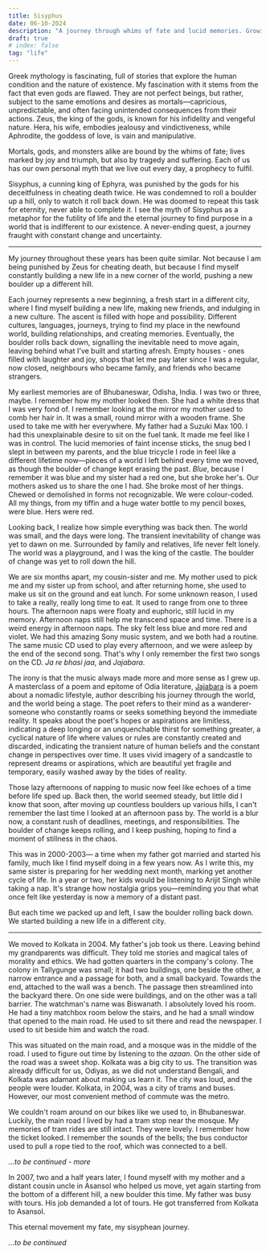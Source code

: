 ```yaml
---
title: Sisyphus
date: 06-10-2024
description: "A journey through whims of fate and lucid memories. Growing up, old and looking for the purpose of life."
draft: true
# index: false
tag: "life"
---
```


Greek mythology is fascinating, full of stories that explore the human condition and the nature of existence. My fascination with it stems from the fact that even gods are flawed. They are not perfect beings, but rather, subject to the same emotions and desires as mortals—capricious, unpredictable, and often facing unintended consequences from their actions. Zeus, the king of the gods, is known for his infidelity and vengeful nature. Hera, his wife, embodies jealousy and vindictiveness, while Aphrodite, the goddess of love, is vain and manipulative.

Mortals, gods, and monsters alike are bound by the whims of fate; lives marked by joy and triumph, but also by tragedy and suffering. Each of us has our own personal myth that we live out every day, a prophecy to fulfil. 

Sisyphus, a cunning king of Ephyra, was punished by the gods for his deceitfulness in cheating death twice. He was condemned to roll a boulder up a hill, only to watch it roll back down. He was doomed to repeat this task for eternity, never able to complete it. I see the myth of Sisyphus as a metaphor for the futility of life and the eternal journey to find purpose in a world that is indifferent to our existence. A never-ending quest, a journey fraught with constant change and uncertainty.

---

My journey throughout these years has been quite similar. Not because I am being punished by Zeus for cheating death, but because I find myself constantly building a new life in a new corner of the world, pushing a new boulder up a different hill.

Each journey represents a new beginning, a fresh start in a different city, where I find myself building a new life, making new friends, and indulging in a new culture. The ascent is filled with hope and possibility. Different cultures, languages, journeys, trying to find my place in the newfound world, building relationships, and creating memories. Eventually, the boulder rolls back down, signalling the inevitable need to move again, leaving behind what I've built and starting afresh. Empty houses - ones filled with laughter and joy, shops that let me pay later since I was a regular, now closed, neighbours who became family, and friends who became strangers. 

My earliest memories are of Bhubaneswar, Odisha, India. I was two or three, maybe. I remember how my mother looked then. She had a white dress that I was very fond of. I remember looking at the mirror my mother used to comb her hair in. It was a small, round mirror with a wooden frame. She used to take me with her everywhere. My father had a Suzuki Max 100. I had this unexplainable desire to sit on the fuel tank. It made me feel like I was in control. The lucid memories of faint incense sticks, the snug bed I slept in between my parents, and the blue tricycle I rode in feel like a different lifetime now—pieces of a world I left behind every time we moved, as though the boulder of change kept erasing the past. *Blue*, because I remember it was blue and my sister had a red one, but she broke her's. Our mothers asked us to share the one I had. She broke most of her things. Chewed or demolished in forms not recognizable. We were colour-coded. All my things, from my tiffin and a huge water bottle to my pencil boxes, were blue. Hers were red.

Looking back, I realize how simple everything was back then. The world was small, and the days were long. The transient inevitability of change was yet to dawn on me. Surrounded by family and relatives, life never felt lonely. The world was a playground, and I was the king of the castle. The boulder of change was yet to roll down the hill.

We are six months apart, my cousin-sister and me. My mother used to pick me and my sister up from school, and after returning home, she used to make us sit on the ground and eat lunch. For some unknown reason, I used to take a really, really long time to eat. It used to range from one to three hours. The afternoon naps were floaty and euphoric, still lucid in my memory. Afternoon naps still help me transcend space and time. There is a weird energy in afternoon naps. The sky felt less blue and more red and violet. We had this amazing Sony music system, and we both had a routine. The same music CD used to play every afternoon, and we were asleep by the end of the second song. That's why I only remember the first two songs on the CD. *Ja re bhasi jaa*, and *Jajabara*.

The irony is that the music always made more and more sense as I grew up. A masterclass of a poem and epitome of Odia literature, [Jajabara](https://music.apple.com/us/album/jajabara-original-motion-picture-soundtrack-ep/1380220136) is a poem about a nomadic lifestyle, author describing his journey through the world, and the world being a stage. The poet refers to their mind as a wanderer- someone who constantly roams or seeks something beyond the immediate reality. It speaks about the poet's hopes or aspirations are limitless, indicating a deep longing or an unquenchable thirst for something greater, a cyclical nature of life where values or rules are constantly created and discarded, indicating the transient nature of human beliefs and the constant change in perspectives over time. It uses vivid imagery of a sandcastle to represent dreams or aspirations, which are beautiful yet fragile and temporary, easily washed away by the tides of reality.

Those lazy afternoons of napping to music now feel like echoes of a time before life sped up. Back then, the world seemed steady, but little did I know that soon, after moving up countless boulders up various hills, I can't remember the last time I looked at an afternoon pass by. The world is a blur now, a constant rush of deadlines, meetings, and responsibilities. The boulder of change keeps rolling, and I keep pushing, hoping to find a moment of stillness in the chaos.

This was in 2000-2003— a time when my father got married and started his family, much like I find myself doing in a few years now. As I write this, my same sister is preparing for her wedding next month, marking yet another cycle of life. In a year or two, her kids would be listening to Arijit Singh while taking a nap. It's strange how nostalgia grips you—reminding you that what once felt like yesterday is now a memory of a distant past.

But each time we packed up and left, I saw the boulder rolling back down. We started building a new life in a different city.

---

We moved to Kolkata in 2004. My father's job took us there. Leaving behind my grandparents was difficult. They told me stories and magical tales of morality and ethics. We had gotten quarters in the company's colony. The colony in Tallygunge was small; it had two buildings, one beside the other, a narrow entrance and a passage for both, and a small backyard. Towards the end, attached to the wall was a bench. The passage then streamlined into the backyard there. On one side were buildings, and on the other was a tall barrier. The watchman's name was Biswanath. I absolutely loved his room. He had a tiny matchbox room below the stairs, and he had a small window that opened to the main road. He used to sit there and read the newspaper. I used to sit beside him and watch the road.

This was situated on the main road, and a mosque was in the middle of the road. I used to figure out time by listening to the *azaan*. On the other side of the road was a sweet shop. Kolkata was a big city to us. The transition was already difficult for us, Odiyas, as we did not understand Bengali, and Kolkata was adamant about making us learn it. The city was loud, and the people were louder. Kolkata, in 2004, was a city of trams and buses. However, our most convenient method of commute was the metro.

We couldn't roam around on our bikes like we used to, in Bhubaneswar. Luckily, the main road I lived by had a tram stop near the mosque. My memories of tram rides are still intact. They were lovely. I remember how the ticket looked. I remember the sounds of the bells; the bus conductor used to pull a rope tied to the roof, which was connected to a bell.

*...to be continued - more*

In 2007, two and a half years later, I found myself with my mother and a distant cousin uncle in Asansol who helped us move, yet again starting from the bottom of a different hill, a new boulder this time. My father was busy with tours. His job demanded a lot of tours. He got transferred from Kolkata to Asansol.

This eternal movement my fate, my sisyphean journey.

*...to be continued*

<!-- 
// TODO: Add more memories of Kolkata

// TODO: Move to Asansol

// Asansol would be the second biggest one

// TODO: Move to Jajpur, Odisha

// TODO: Move to Cuttack, Odisha

// TODO: Move to Jamshedpur, Jharkhand - the biggest one

// TODO: Move to Hyderabad, Telangana

// TODO: Move to Bangalore, Karnataka

// TODO: Move to Chandigarh, Punjab

// TODO: Back to Bhubaneswar, Odisha

// TODO: Move to Bangalore, Karnataka

// TODO: Move to New York, USA - current -->



<!-- Each time, I find myself answering the same question: what does this even achieve? It feels futile, like I'm stuck in a never-ending cycle of building and rebuilding, always searching for something that remains just out of reach. But perhaps that is the point. After years of pushing the boulder up countless hills, I've come to realize that life isn't about reaching the summit. Like Sisyphus, perhaps the struggle itself is where we find meaning—an endless journey of rediscovery, with memories and experiences as the boulders we carry along the way. It is about taking the sourest lemons life has to offer and turning it into something resembling lemonade.

Only memories remain, and the journey is all that matters. After all, that's all we are, really, memories. And memories are all we leave behind. -->